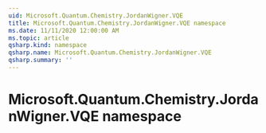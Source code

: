```yaml
---
uid: Microsoft.Quantum.Chemistry.JordanWigner.VQE
title: Microsoft.Quantum.Chemistry.JordanWigner.VQE namespace
ms.date: 11/11/2020 12:00:00 AM
ms.topic: article
qsharp.kind: namespace
qsharp.name: Microsoft.Quantum.Chemistry.JordanWigner.VQE
qsharp.summary: ''
---
```


# Microsoft.Quantum.Chemistry.JordanWigner.VQE namespace



